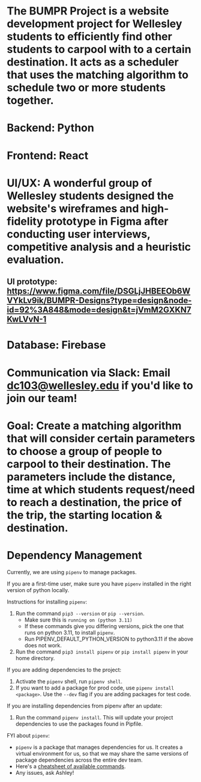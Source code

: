 # The BUMPR Project is a website development project for Wellesley students to efficiently find other students to carpool with to a certain destination. It acts as a scheduler that uses the matching algorithm to schedule two or more students together. 

# Backend: Python

# Frontend: React

# UI/UX: A wonderful group of Wellesley students designed the website's wireframes and high-fidelity prototype in Figma after conducting user interviews, competitive analysis and a heuristic evaluation.
## UI prototype: https://www.figma.com/file/DSGLjJHBEEOb6WVYkLv9ik/BUMPR-Designs?type=design&node-id=92%3A848&mode=design&t=jVmM2GXKN7KwLVvN-1

# Database: Firebase

# Communication via Slack: Email dc103@wellesley.edu if you'd like to join our team!

# Goal: Create a matching algorithm that will consider certain parameters to choose a group of people to carpool to their destination. The parameters include the distance, time at which students request/need to reach a destination, the price of the trip, the starting location & destination. 

# Dependency Management

Currently, we are using `pipenv` to manage packages. 

If you are a first-time user, make sure you have `pipenv` installed in the right version of python locally.

Instructions for installing `pipenv`:
1. Run the command `pip3 --version` or `pip --version`.
    * Make sure this is `running on (python 3.11)`
    * If these commands give you differing versions, pick the one that runs on python 3.11, to install `pipenv`.
    * Run PIPENV_DEFAULT_PYTHON_VERSION to python3.11 if the above does not work.
2. Run the command `pip3 install pipenv` or `pip install pipenv` in your home directory.

If you are adding dependencies to the project:
1. Activate the `pipenv` shell, run `pipenv shell`.
2. If you want to add a package for prod code, use `pipenv install <package>`. Use the `--dev` flag if you are adding packages for test code.

If you are installing dependencies from pipenv after an update:
1. Run the command `pipenv install`. This will update your project dependencies to use the packages found in Pipfile.

FYI about `pipenv`:
* `pipenv` is a package that manages dependencies for us. It creates a virtual environment for us, so that we may share the same versions of package dependencies across the entire dev team. 
* Here's a [cheatsheet of available commands](https://gist.github.com/bradtraversy/c70a93d6536ed63786c434707b898d55).
* Any issues, ask Ashley!